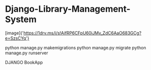 # Django-Library-Management-System
[image]{'https://1drv.ms/i/s!AifRP6CFpU60iJMv_ZdC6AaO683GCg?e=SzsCYq'}




python manage.py makemigrations
python manage.py migrate
python manage.py runserver



DJANGO BookApp

